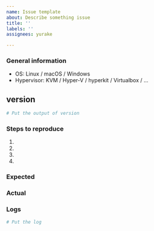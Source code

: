 ```yaml
---
name: Issue template
about: Describe something issue
title: ''
labels: ''
assignees: yurake

---
```


### General information

  * OS: Linux / macOS / Windows
  * Hypervisor: KVM / Hyper-V / hyperkit / Virtualbox / ...

## version
```bash
# Put the output of version
```

### Steps to reproduce

  1. 
  2. 
  3. 
  4. 

### Expected


### Actual


### Logs
```bash
# Put the log
```
